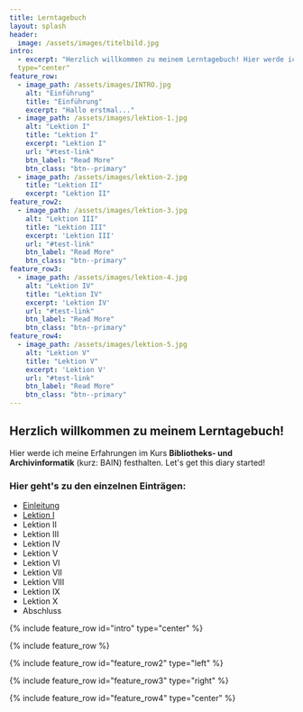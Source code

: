 ```yaml
---
title: Lerntagebuch
layout: splash
header:
  image: /assets/images/titelbild.jpg
intro: 
  - excerpt: "Herzlich willkommen zu meinem Lerntagebuch! Hier werde ich meine Erfahrungen im Kurs **Bibliotheks- und Archivinformatik** (kurz: BAIN) festhalten. Let's get this diary started!" 
  type="center"
feature_row:
  - image_path: /assets/images/INTRO.jpg
    alt: "Einführung"
    title: "Einführung"
    excerpt: "Hallo erstmal..."
  - image_path: /assets/images/lektion-1.jpg
    alt: "Lektion I"
    title: "Lektion I"
    excerpt: "Lektion I"
    url: "#test-link"
    btn_label: "Read More"
    btn_class: "btn--primary"
  - image_path: /assets/images/lektion-2.jpg
    title: "Lektion II"
    excerpt: "Lektion II"
feature_row2:
  - image_path: /assets/images/lektion-3.jpg
    alt: "Lektion III"
    title: "Lektion III"
    excerpt: 'Lektion III'
    url: "#test-link"
    btn_label: "Read More"
    btn_class: "btn--primary"
feature_row3:
  - image_path: /assets/images/lektion-4.jpg
    alt: "Lektion IV"
    title: "Lektion IV"
    excerpt: 'Lektion IV'
    url: "#test-link"
    btn_label: "Read More"
    btn_class: "btn--primary"
feature_row4:
  - image_path: /assets/images/lektion-5.jpg
    alt: "Lektion V"
    title: "Lektion V"
    excerpt: 'Lektion V'
    url: "#test-link"
    btn_label: "Read More"
    btn_class: "btn--primary"
---
```

## Herzlich willkommen zu meinem Lerntagebuch!

Hier werde ich meine Erfahrungen im Kurs **Bibliotheks- und Archivinformatik** (kurz: BAIN) festhalten. Let's get this diary started!

### Hier geht's zu den einzelnen Einträgen: 

  * [Einleitung](_posts/2020-09-10-einfuehrung.md)
  * [Lektion I](_posts/2020-03-28-lektion1.md)
  * Lektion II
  * Lektion III
  * Lektion IV
  * Lektion V
  * Lektion VI
  * Lektion VII
  * Lektion VIII
  * Lektion IX
  * Lektion X
  * Abschluss

{% include feature_row id="intro" type="center" %}

{% include feature_row %}

{% include feature_row id="feature_row2" type="left" %}

{% include feature_row id="feature_row3" type="right" %}

{% include feature_row id="feature_row4" type="center" %}




